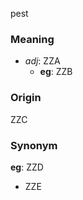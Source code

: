 pest
### Meaning
+ _adj_: ZZA
    + __eg__: ZZB

### Origin

ZZC

### Synonym

__eg__: ZZD

+ ZZE


